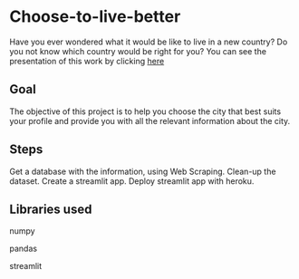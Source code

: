 # Choose-to-live-better

Have you ever wondered what it would be like to live in a new country? Do you not know which country would be right for you? 
You can see the presentation of this work by clicking [here](https://www.canva.com/design/DAEysfm50eY/g8Desl76rxgndJGAzwrPSQ/view?utm_content=DAEysfm50eY&utm_campaign=designshare&utm_medium=link&utm_source=shareyourdesignpanel)

## Goal

The objective of this project is to help you choose the city that best suits your profile and provide you with all the relevant information about the city.

## Steps

Get a database with the information, using Web Scraping.
Clean-up the dataset.
Create a streamlit app.
Deploy streamlit app with heroku.

## Libraries used

numpy

pandas

streamlit
